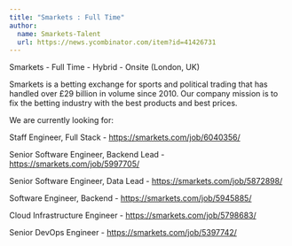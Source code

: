 ```yaml
---
title: "Smarkets : Full Time"
author:
  name: Smarkets-Talent
  url: https://news.ycombinator.com/item?id=41426731
---
```

Smarkets - Full Time - Hybrid - Onsite (London, UK)

Smarkets is a betting exchange for sports and political trading that has handled over £29 billion in volume since 2010. Our company mission is to fix the betting industry with the best products and best prices.

We are currently looking for:

Staff Engineer, Full Stack - <a href="https:&#x2F;&#x2F;smarkets.com&#x2F;job&#x2F;6040356&#x2F;" rel="nofollow">https:&#x2F;&#x2F;smarkets.com&#x2F;job&#x2F;6040356&#x2F;</a>

Senior Software Engineer, Backend Lead - <a href="https:&#x2F;&#x2F;smarkets.com&#x2F;job&#x2F;5997705&#x2F;" rel="nofollow">https:&#x2F;&#x2F;smarkets.com&#x2F;job&#x2F;5997705&#x2F;</a>

Senior Software Engineer, Data Lead - <a href="https:&#x2F;&#x2F;smarkets.com&#x2F;job&#x2F;5872898&#x2F;" rel="nofollow">https:&#x2F;&#x2F;smarkets.com&#x2F;job&#x2F;5872898&#x2F;</a>

Software Engineer, Backend - <a href="https:&#x2F;&#x2F;smarkets.com&#x2F;job&#x2F;5945885&#x2F;" rel="nofollow">https:&#x2F;&#x2F;smarkets.com&#x2F;job&#x2F;5945885&#x2F;</a>

Cloud Infrastructure Engineer - <a href="https:&#x2F;&#x2F;smarkets.com&#x2F;job&#x2F;5798683&#x2F;" rel="nofollow">https:&#x2F;&#x2F;smarkets.com&#x2F;job&#x2F;5798683&#x2F;</a>

Senior DevOps Engineer - <a href="https:&#x2F;&#x2F;smarkets.com&#x2F;job&#x2F;5397742&#x2F;" rel="nofollow">https:&#x2F;&#x2F;smarkets.com&#x2F;job&#x2F;5397742&#x2F;</a>
